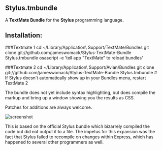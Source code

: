 Stylus.tmbundle
---------------------

A **TextMate Bundle** for the **Stylus** programming language. 
    

Installation:
-------------
###Textmate 1
    cd ~/Library/Application\ Support/TextMate/Bundles
    git clone git://github.com/jameswomack/Stylus-TextMate-Bundle Stylus.tmbundle
	osascript -e 'tell app "TextMate" to reload bundles'

###Textmate 2
    cd ~/Library/Application\ Support/Avian/Bundles
    git clone git://github.com/jameswomack/Stylus-TextMate-Bundle Stylus.tmbundle
	# If Stylus doesn't automatically show up in your Bundles menu, restart TextMate 2

The bundle does not yet include syntax highlighting, but does compile the markup and bring up a window showing you the results as CSS.

Patches for additions are always welcome.

![screenshot](http://cirrostratusco.com/i/github/stylus-textmate-bundle.png)

This is based on the official Stylus bundle which bizarrely compiled the code but did not output it to a file. The impetus for this expansion was the fact that Stylus failed to recompile on changes within Express, which has happened to several other programmers as well. 

